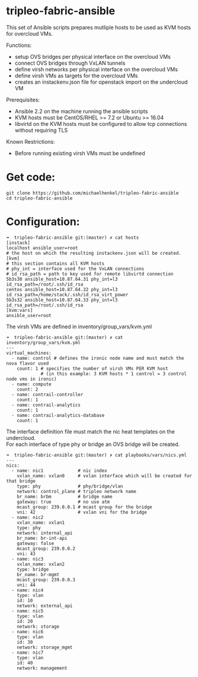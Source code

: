 # tripleo-fabric-ansible
This set of Ansible scripts prepares mutliple hosts to be used as KVM hosts for overcloud VMs.    

Functions:    
- setup OVS bridges per physical interface on the overcloud VMs    
- connect OVS bridges through VxLAN tunnels    
- define virsh networks per physical interface on the overcloud VMs    
- define virsh VMs as targets for the overcloud VMs    
- creates an instackenv.json file for openstack import on the undercloud VM    

Prerequisites:    
- Ansible 2.2 on the machine running the ansible scripts    
- KVM hosts must be CentOS/RHEL >= 7.2 or Ubuntu >= 16.04    
- libvirtd on the KVM hosts must be configured to allow tcp connections without requiring TLS    

Known Restrictions:    
- Before running existing virsh VMs must be undefined    

# Get code:    
```
git clone https://github.com/michaelhenkel/tripleo-fabric-ansible
cd tripleo-fabric-ansible
```
# Configuration:    
```
➜  tripleo-fabric-ansible git:(master) ✗ cat hosts
[instack]
localhost ansible_user=root
# the host on which the resulting instackenv.json will be created. 
[kvm]
# this section contains all KVM hosts
# phy_int = interface used for the VxLAN connections
# id_rsa_path = path to key used for remote libvirtd connection
5b3s30 ansible_host=10.87.64.31 phy_int=l3 id_rsa_path=/root/.ssh/id_rsa
centos ansible_host=10.87.64.32 phy_int=l3 id_rsa_path=/home/stack/.ssh/id_rsa_virt_power
5b3s32 ansible_host=10.87.64.33 phy_int=l3 id_rsa_path=/root/.ssh/id_rsa
[kvm:vars]
ansible_user=root
```

The virsh VMs are defined in inventory/group_vars/kvm.yml
```
➜  tripleo-fabric-ansible git:(master) ✗ cat inventory/group_vars/kvm.yml
---
virtual_machines:
  - name: control # defines the ironic node name and must match the nova flavor used
    count: 1 # specifies the number of virsh VMs PER KVM host 
             # (in this example: 3 KVM hosts * 1 control = 3 control node vms in ironic)
  - name: compute
    count: 2
  - name: contrail-controller
    count: 1
  - name: contrail-analytics
    count: 1
  - name: contrail-analytics-database
    count: 1
```

The interface definition file must match the nic heat templates on the undercloud.    
For each interface of type phy or bridge an OVS bridge will be created.    
```
➜  tripleo-fabric-ansible git:(master) ✗ cat playbooks/vars/nics.yml
---
nics:
  - name: nic1             # nic index 
    vxlan_name: vxlan0     # vxlan interface which will be created for that bridge
    type: phy              # phy/bridge/vlan
    network: control_plane # tripleo network name
    br_name: brbm          # bridge name
    gateway: true          # no use atm 
    mcast_group: 239.0.0.1 # mcast group for the bridge
    vni: 42                # vxlan vni for the bridge
  - name: nic2
    vxlan_name: vxlan1
    type: phy
    network: internal_api
    br_name: br-int-api
    gateway: false
    mcast_group: 239.0.0.2
    vni: 43
  - name: nic3
    vxlan_name: vxlan2
    type: bridge
    br_name: br-mgmt
    mcast_group: 239.0.0.3
    vni: 44
  - name: nic4
    type: vlan
    id: 10
    network: external_api
  - name: nic5
    type: vlan
    id: 20
    network: storage
  - name: nic6
    type: vlan
    id: 30
    network: storage_mgmt
  - name: nic7
    type: vlan
    id: 40
    network: management
```
